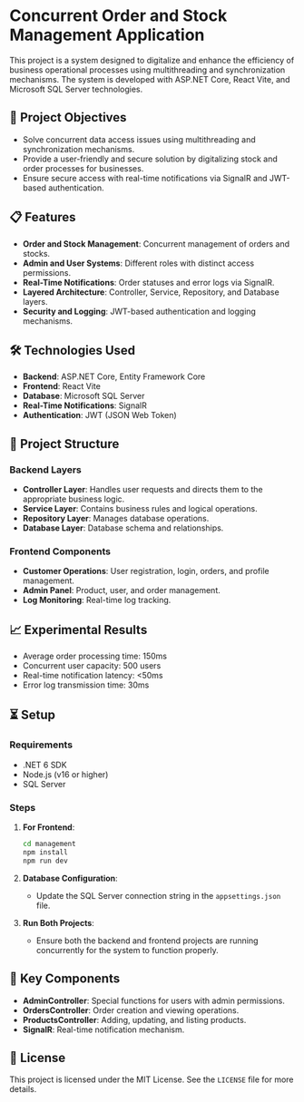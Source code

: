 # Concurrent Order and Stock Management Application

This project is a system designed to digitalize and enhance the efficiency of business operational processes using multithreading and synchronization mechanisms. The system is developed with ASP.NET Core, React Vite, and Microsoft SQL Server technologies.

## 🚀 Project Objectives

- Solve concurrent data access issues using multithreading and synchronization mechanisms.
- Provide a user-friendly and secure solution by digitalizing stock and order processes for businesses.
- Ensure secure access with real-time notifications via SignalR and JWT-based authentication.

## 📋 Features

- **Order and Stock Management**: Concurrent management of orders and stocks.
- **Admin and User Systems**: Different roles with distinct access permissions.
- **Real-Time Notifications**: Order statuses and error logs via SignalR.
- **Layered Architecture**: Controller, Service, Repository, and Database layers.
- **Security and Logging**: JWT-based authentication and logging mechanisms.

## 🛠️ Technologies Used

- **Backend**: ASP.NET Core, Entity Framework Core
- **Frontend**: React Vite
- **Database**: Microsoft SQL Server
- **Real-Time Notifications**: SignalR
- **Authentication**: JWT (JSON Web Token)

## 📂 Project Structure

### Backend Layers
- **Controller Layer**: Handles user requests and directs them to the appropriate business logic.
- **Service Layer**: Contains business rules and logical operations.
- **Repository Layer**: Manages database operations.
- **Database Layer**: Database schema and relationships.

### Frontend Components
- **Customer Operations**: User registration, login, orders, and profile management.
- **Admin Panel**: Product, user, and order management.
- **Log Monitoring**: Real-time log tracking.

## 📈 Experimental Results

- Average order processing time: 150ms
- Concurrent user capacity: 500 users
- Real-time notification latency: <50ms
- Error log transmission time: 30ms

## ⏳ Setup

### Requirements
- .NET 6 SDK
- Node.js (v16 or higher)
- SQL Server

### Steps

1. **For Frontend**:
   ```bash
   cd management
   npm install
   npm run dev
   ```

2. **Database Configuration**:
   - Update the SQL Server connection string in the `appsettings.json` file.

3. **Run Both Projects**:
   - Ensure both the backend and frontend projects are running concurrently for the system to function properly.
  
   
## 🌟 Key Components

- **AdminController**: Special functions for users with admin permissions.
- **OrdersController**: Order creation and viewing operations.
- **ProductsController**: Adding, updating, and listing products.
- **SignalR**: Real-time notification mechanism.

## 📄 License

This project is licensed under the MIT License. See the `LICENSE` file for more details.
